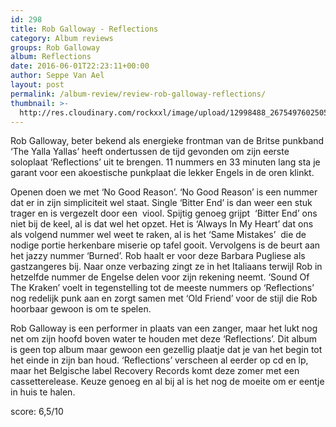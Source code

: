 ```yaml
---
id: 298
title: Rob Galloway - Reflections
category: Album reviews
groups: Rob Galloway
album: Reflections
date: 2016-06-01T22:23:11+00:00
author: Seppe Van Ael
layout: post
permalink: /album-review/review-rob-galloway-reflections/
thumbnail: >-
  http://res.cloudinary.com/rockxxl/image/upload/12998488_267549760250513_1026620555914869457_n.jpg
---
```

Rob Galloway, beter bekend als energieke frontman van de Britse punkband ‘The Yalla Yallas’ heeft ondertussen de tijd gevonden om zijn eerste soloplaat ‘Reflections’ uit te brengen. 11 nummers en 33 minuten lang sta je garant voor een akoestische punkplaat die lekker Engels in de oren klinkt.

Openen doen we met ‘No Good Reason’. ‘No Good Reason’ is een nummer dat er in zijn simpliciteit wel staat. Single ‘Bitter End’ is dan weer een stuk trager en is vergezelt door een  viool. Spijtig genoeg grijpt  ‘Bitter End’ ons niet bij de keel, al is dat wel het opzet. Het is ‘Always In My Heart’ dat ons als volgend nummer wel weet te raken, al is het ‘Same Mistakes’  die de nodige portie herkenbare miserie op tafel gooit. Vervolgens is de beurt aan het jazzy nummer ‘Burned’. Rob haalt er voor deze Barbara Pugliese als gastzangeres bij. Naar onze verbazing zingt ze in het Italiaans terwijl Rob in hetzelfde nummer de Engelse delen voor zijn rekening neemt. ‘Sound Of The Kraken’ voelt in tegenstelling tot de meeste nummers op ‘Reflections’ nog redelijk punk aan en zorgt samen met ‘Old Friend’ voor de stijl die Rob hoorbaar gewoon is om te spelen.

Rob Galloway is een performer in plaats van een zanger, maar het lukt nog net om zijn hoofd boven water te houden met deze ‘Reflections’. Dit album is geen top album maar gewoon een gezellig plaatje dat je van het begin tot het einde in zijn ban houd. ‘Reflections’ verscheen al eerder op cd en lp, maar het Belgische label Recovery Records komt deze zomer met een cassetterelease. Keuze genoeg en al bij al is het nog de moeite om er eentje in huis te halen.

score: 6,5/10
